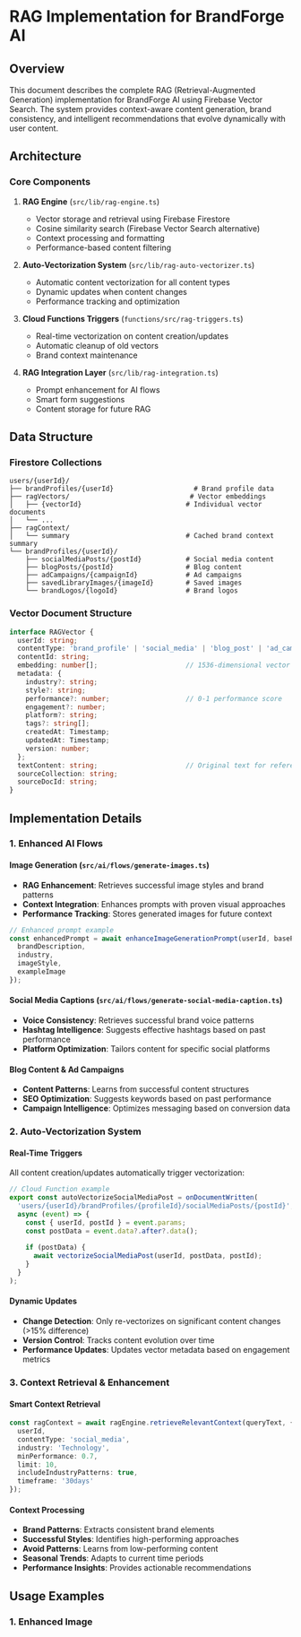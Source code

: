 # RAG Implementation for BrandForge AI

## Overview

This document describes the complete RAG (Retrieval-Augmented Generation) implementation for BrandForge AI using Firebase Vector Search. The system provides context-aware content generation, brand consistency, and intelligent recommendations that evolve dynamically with user content.

## Architecture

### Core Components

1. **RAG Engine** (`src/lib/rag-engine.ts`)
   - Vector storage and retrieval using Firebase Firestore
   - Cosine similarity search (Firebase Vector Search alternative)
   - Context processing and formatting
   - Performance-based content filtering

2. **Auto-Vectorization System** (`src/lib/rag-auto-vectorizer.ts`)
   - Automatic content vectorization for all content types
   - Dynamic updates when content changes
   - Performance tracking and optimization

3. **Cloud Functions Triggers** (`functions/src/rag-triggers.ts`)
   - Real-time vectorization on content creation/updates
   - Automatic cleanup of old vectors
   - Brand context maintenance

4. **RAG Integration Layer** (`src/lib/rag-integration.ts`)
   - Prompt enhancement for AI flows
   - Smart form suggestions
   - Content storage for future RAG

## Data Structure

### Firestore Collections

```
users/{userId}/
├── brandProfiles/{userId}                    # Brand profile data
├── ragVectors/                              # Vector embeddings
│   ├── {vectorId}                          # Individual vector documents
│   └── ...
├── ragContext/
│   └── summary                             # Cached brand context summary
└── brandProfiles/{userId}/
    ├── socialMediaPosts/{postId}           # Social media content
    ├── blogPosts/{postId}                  # Blog content
    ├── adCampaigns/{campaignId}            # Ad campaigns
    ├── savedLibraryImages/{imageId}        # Saved images
    └── brandLogos/{logoId}                 # Brand logos
```

### Vector Document Structure

```typescript
interface RAGVector {
  userId: string;
  contentType: 'brand_profile' | 'social_media' | 'blog_post' | 'ad_campaign' | 'saved_image' | 'brand_logo';
  contentId: string;
  embedding: number[];                      // 1536-dimensional vector
  metadata: {
    industry?: string;
    style?: string;
    performance?: number;                   // 0-1 performance score
    engagement?: number;
    platform?: string;
    tags?: string[];
    createdAt: Timestamp;
    updatedAt: Timestamp;
    version: number;
  };
  textContent: string;                      // Original text for reference
  sourceCollection: string;
  sourceDocId: string;
}
```

## Implementation Details

### 1. Enhanced AI Flows

#### Image Generation (`src/ai/flows/generate-images.ts`)
- **RAG Enhancement**: Retrieves successful image styles and brand patterns
- **Context Integration**: Enhances prompts with proven visual approaches
- **Performance Tracking**: Stores generated images for future context

```typescript
// Enhanced prompt example
const enhancedPrompt = await enhanceImageGenerationPrompt(userId, basePrompt, {
  brandDescription,
  industry,
  imageStyle,
  exampleImage
});
```

#### Social Media Captions (`src/ai/flows/generate-social-media-caption.ts`)
- **Voice Consistency**: Retrieves successful brand voice patterns
- **Hashtag Intelligence**: Suggests effective hashtags based on past performance
- **Platform Optimization**: Tailors content for specific social platforms

#### Blog Content & Ad Campaigns
- **Content Patterns**: Learns from successful content structures
- **SEO Optimization**: Suggests keywords based on past performance
- **Campaign Intelligence**: Optimizes messaging based on conversion data

### 2. Auto-Vectorization System

#### Real-Time Triggers
All content creation/updates automatically trigger vectorization:

```typescript
// Cloud Function example
export const autoVectorizeSocialMediaPost = onDocumentWritten(
  'users/{userId}/brandProfiles/{profileId}/socialMediaPosts/{postId}',
  async (event) => {
    const { userId, postId } = event.params;
    const postData = event.data?.after?.data();
    
    if (postData) {
      await vectorizeSocialMediaPost(userId, postData, postId);
    }
  }
);
```

#### Dynamic Updates
- **Change Detection**: Only re-vectorizes on significant content changes (>15% difference)
- **Version Control**: Tracks content evolution over time
- **Performance Updates**: Updates vector metadata based on engagement metrics

### 3. Context Retrieval & Enhancement

#### Smart Context Retrieval
```typescript
const ragContext = await ragEngine.retrieveRelevantContext(queryText, {
  userId,
  contentType: 'social_media',
  industry: 'Technology',
  minPerformance: 0.7,
  limit: 10,
  includeIndustryPatterns: true,
  timeframe: '30days'
});
```

#### Context Processing
- **Brand Patterns**: Extracts consistent brand elements
- **Successful Styles**: Identifies high-performing approaches
- **Avoid Patterns**: Learns from low-performing content
- **Seasonal Trends**: Adapts to current time periods
- **Performance Insights**: Provides actionable recommendations

## Usage Examples

### 1. Enhanced Image
